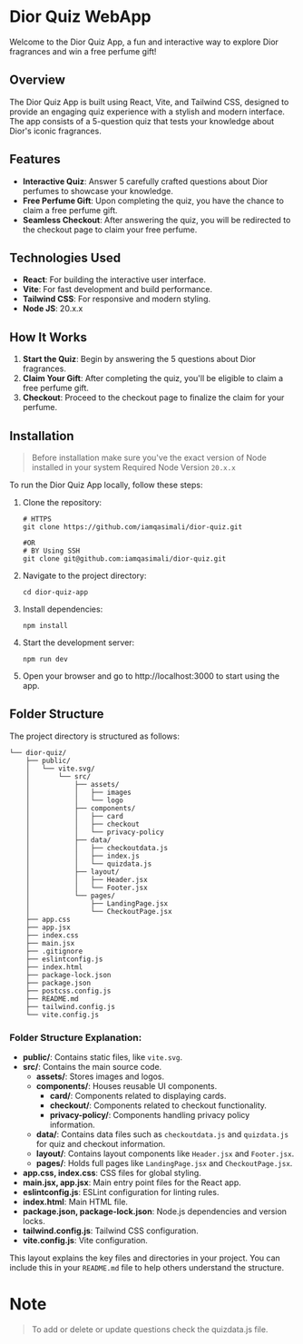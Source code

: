 # Dior Quiz WebApp

Welcome to the Dior Quiz App, a fun and interactive way to explore Dior fragrances and win a free perfume gift!

## Overview

The Dior Quiz App is built using React, Vite, and Tailwind CSS, designed to provide an engaging quiz experience with a stylish and modern interface. The app consists of a 5-question quiz that tests your knowledge about Dior's iconic fragrances. 

## Features

- **Interactive Quiz**: Answer 5 carefully crafted questions about Dior perfumes to showcase your knowledge.
- **Free Perfume Gift**: Upon completing the quiz, you have the chance to claim a free perfume gift.
- **Seamless Checkout**: After answering the quiz, you will be redirected to the checkout page to claim your free perfume.

## Technologies Used

- **React**: For building the interactive user interface.
- **Vite**: For fast development and build performance.
- **Tailwind CSS**: For responsive and modern styling.
- **Node JS**: 20.x.x
  
## How It Works

1. **Start the Quiz**: Begin by answering the 5 questions about Dior fragrances.
2. **Claim Your Gift**: After completing the quiz, you'll be eligible to claim a free perfume gift.
3. **Checkout**: Proceed to the checkout page to finalize the claim for your perfume.

## Installation

> Before installation make sure you've the exact version of Node installed in your system
Required Node Version `20.x.x` 

To run the Dior Quiz App locally, follow these steps:

1. Clone the repository:
   ```
   # HTTPS
   git clone https://github.com/iamqasimali/dior-quiz.git

   #OR
   # BY Using SSH
   git clone git@github.com:iamqasimali/dior-quiz.git

   ```
2. Navigate to the project directory:
   ```
   cd dior-quiz-app
   ```
3. Install dependencies:
   ```
   npm install
   ```
4. Start the development server:
   ```
   npm run dev
   ```
5. Open your browser and go to http://localhost:3000 to start using the app.


## Folder Structure

The project directory is structured as follows:

```
└── dior-quiz/
    ├── public/
    │   └── vite.svg/
    │       └── src/
    │           ├── assets/
    │           │   ├── images
    │           │   └── logo
    │           ├── components/
    │           │   ├── card
    │           │   ├── checkout
    │           │   └── privacy-policy
    │           ├── data/
    │           │   ├── checkoutdata.js
    │           │   ├── index.js
    │           │   └── quizdata.js
    │           ├── layout/
    │           │   ├── Header.jsx
    │           │   └── Footer.jsx
    │           └── pages/
    │               ├── LandingPage.jsx
    │               └── CheckoutPage.jsx
    ├── app.css
    ├── app.jsx
    ├── index.css
    ├── main.jsx
    ├── .gitignore
    ├── eslintconfig.js
    ├── index.html
    ├── package-lock.json
    ├── package.json
    ├── postcss.config.js
    ├── README.md
    ├── tailwind.config.js
    └── vite.config.js
```

### Folder Structure Explanation:

- **public/**: Contains static files, like `vite.svg`.
- **src/**: Contains the main source code.
  - **assets/**: Stores images and logos.
  - **components/**: Houses reusable UI components.
    - **card/**: Components related to displaying cards.
    - **checkout/**: Components related to checkout functionality.
    - **privacy-policy/**: Components handling privacy policy information.
  - **data/**: Contains data files such as `checkoutdata.js` and `quizdata.js` for quiz and checkout information.
  - **layout/**: Contains layout components like `Header.jsx` and `Footer.jsx`.
  - **pages/**: Holds full pages like `LandingPage.jsx` and `CheckoutPage.jsx`.
- **app.css, index.css**: CSS files for global styling.
- **main.jsx, app.jsx**: Main entry point files for the React app.
- **eslintconfig.js**: ESLint configuration for linting rules.
- **index.html**: Main HTML file.
- **package.json, package-lock.json**: Node.js dependencies and version locks.
- **tailwind.config.js**: Tailwind CSS configuration.
- **vite.config.js**: Vite configuration.

This layout explains the key files and directories in your project. You can include this in your `README.md` file to help others understand the structure.
# Note
> To add or delete or update questions check the quizdata.js file.
